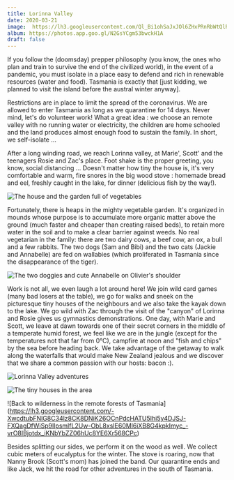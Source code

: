 ```yaml
---
title: Lorinna Valley
date: 2020-03-21
image:  https://lh3.googleusercontent.com/Ql_Bi1ohSaJxJOl6ZHxPRnRbWtQlRNDMYeiCNclvZr4ygJUyK_toMBlImhDsQW8vuLvA580bBBP08IpNJ09TOFW1u_2nt335UM6sn2DQ0V87u1RCz8bDVPAd_YJDf-kdNvDztocj94Y
album: https://photos.app.goo.gl/N2GsYCgm53bwckH1A
draft: false
---
```


If you follow the (doomsday) prepper philosophy (you know, the ones who plan and train to survive the end of the civilized world), in the event of a pandemic, you must isolate in a place easy to defend and rich in renewable resources (water and food). Tasmania is exactly that [just kidding, we planned to visit the island before the austral winter anyway].

Restrictions are in place to limit the spread of the coronavirus. We are allowed to enter Tasmania as long as we quarantine for 14 days. Never mind, let's do volunteer work! What a great idea : we choose an remote valley with no running water or electricity, the children are home schooled and the land produces almost enough food to sustain the family. In short, we self-isolate ...

After a long winding road, we reach Lorinna valley, at Marie', Scott' and the teenagers Rosie and Zac's place. Foot shake is the proper greeting, you know, social distancing ... Doesn't matter how tiny the house is, it's very comfortable and warm, fire snores in the big wood stove : homemade bread and eel, freshly caught in the lake, for dinner (delicious fish by the way!).

![The house and the garden full of vegetables](https://lh3.googleusercontent.com/lcEJV4XIR0s76JCDEViWrAvsAtt9M549AhLM0lQ8xGyrzpAlMkXq3j8RzVA6kwesb7TasZ7Jyd3-19kmUXTa4mZdyUY2fv8icO5nkFcLXxnrCISEBuKmEZEVxOTUcxVQHdAarpWA0Jc)

Fortunately, there is heaps in the mighty vegetable garden. It's organized in mounds whose purpose is to accumulate more organic matter above the ground (much faster and cheaper than creating raised beds), to retain more water in the soil and to make a clear barrier against weeds. No real vegetarian in the family: there are two dairy cows, a beef cow, an ox, a bull and a few rabbits. The two dogs (Sam and Bibi) and the two cats (Jackie and Annabelle) are fed on wallabies (which proliferated in Tasmania since the disappearance of the tiger).

![The two doggies and cute Annabelle on Olivier's shoulder](https://lh3.googleusercontent.com/tbJxqIm_QGA1OqfcBBv-LVI6b8tg9xqOYxTwW1JvqIcNaKbPQ7W-UPGpymO1QQF5k4WmWDUIRbnmNuCxAsEsgOIX4X2Cdl9wUaHS9eR0wPWjvwUOzTbYZhk1hjfSOnklEU0qW_MVtKo)

Work is not all, we even laugh a lot around here! We join wild card games (many bad losers at the table), we go for walks and sneek on the picturesque tiny houses of the neighbours and we also take the kayak down to the lake. We go wild with Zac through the visit of the "canyon" of Lorinna and Rosie gives us gymnastics demonstrations. One day, with Marie and Scott, we leave at dawn towards one of their secret corners in the middle of a temperate humid forest, we feel like we are in the jungle (except for the temperatures not that far from  0°C), campfire at noon and "fish and chips" by the sea before heading back. We take advantage of the getaway to walk along the waterfalls that would make New Zealand jealous and we discover that we share a common passion with our hosts: bacon :).

![Lorinna Valley adventures](https://lh3.googleusercontent.com/yo0IjDjxqmq6f28myt61UhH10JlYcRDMY2zeK2ngV2F6hkX0lQjaTnww1K6D1Bs1fFSpQWyhV5r6RbMdGiviJQjGOqHTTcZHc5T_Pi90YqN4RNGSBauCfYiAF4SJ3TJQGXazvaQugLM)

![The tiny houses in the area](https://lh3.googleusercontent.com/gxdtwlEsKmEeSELlVaU1v7mNRu7yQYpskRxfVC9qTR-UI-hEdP8E8cs4carTv8j-d88K3-o6QhdvGIyKrsCjTnj4jKmUOwZACMg-SLVop0lK-N0YnADhRtVfkRM-GDS4-bfwE3o1tvE)

![Back to wilderness in the remote forests of Tasmania] (https://lh3.googleusercontent.com/-XwcdtubFNlG8C34lz8CK8DNiK26OCnPdcHATU5Ihi5y4DJSJ-FXQagDfWiSp9lIpsmlfL2Uw-ObL8xsIE60Ml6iXB8G4kpkImyc_-vrO8IBjotdx_iKNbYbZZ06hUc8YE6Xr568CPc)

Besides splitting our sides, we perform it on the wood as well. We collect cubic meters of eucalyptus for the winter. The stove is roaring, now that Nanny Brook (Scott's mom) has joined the band. Our quarantine ends and like Jack, we hit the road for other adventures in the south of Tasmania.

